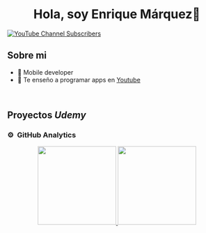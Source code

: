 <div align="center">
<h1 align="center">Hola, soy Enrique Márquez👋</h1>
</div>
<!-- <img src="https://i.imgur.com/weNbhGZ.png"> -->

[![YouTube Channel Subscribers](https://img.shields.io/youtube/channel/subscribers/UC1PeO2FQ9K1_uP01awNcBtg?style=social)](https://youtube.com/GorinGongo?sub_confirmation=1)

## Sobre mi
- 📲 Mobile developer
- 🎥 Te enseño a programar apps en [Youtube](https://youtube.com/GorinGongo?sub_confirmation=1)
<br>

## Proyectos *Udemy*


### ⚙️ &nbsp;GitHub Analytics

<p align="center">
<a href="https://github.com/EnriquemQz">
  <img height="180em" src="https://github-readme-stats-eight-theta.vercel.app/api?username=EnriquemQz&show_icons=true&theme=algolia&include_all_commits=true&count_private=true"/>
  <img height="180em" src="https://github-readme-stats-eight-theta.vercel.app/api/top-langs/?username=EnriquemQz&layout=compact&langs_count=8&theme=algolia"/>
</a>
</p>
